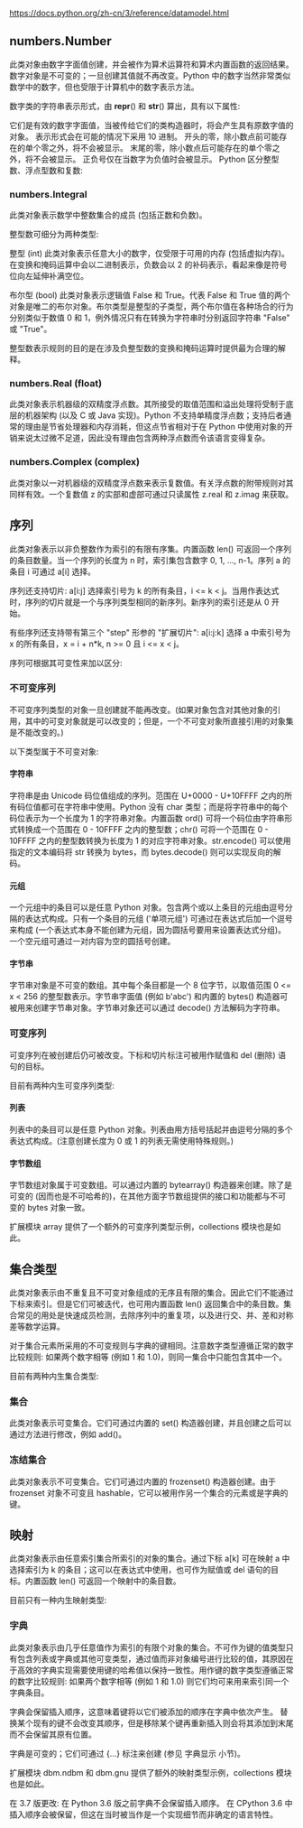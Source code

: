 https://docs.python.org/zh-cn/3/reference/datamodel.html
## numbers.Number

此类对象由数字字面值创建，并会被作为算术运算符和算术内置函数的返回结果。数字对象是不可变的；一旦创建其值就不再改变。Python 中的数字当然非常类似数学中的数字，但也受限于计算机中的数字表示方法。

数字类的字符串表示形式，由 __repr__() 和 __str__() 算出，具有以下属性:

它们是有效的数字字面值，当被传给它们的类构造器时，将会产生具有原数字值的对象。
表示形式会在可能的情况下采用 10 进制。
开头的零，除小数点前可能存在的单个零之外，将不会被显示。
末尾的零，除小数点后可能存在的单个零之外，将不会被显示。
正负号仅在当数字为负值时会被显示。
Python 区分整型数、浮点型数和复数:

### numbers.Integral
此类对象表示数学中整数集合的成员 (包括正数和负数)。

整型数可细分为两种类型:

整型 (int)
此类对象表示任意大小的数字，仅受限于可用的内存 (包括虚拟内存)。在变换和掩码运算中会以二进制表示，负数会以 2 的补码表示，看起来像是符号位向左延伸补满空位。

布尔型 (bool)
此类对象表示逻辑值 False 和 True。代表 False 和 True 值的两个对象是唯二的布尔对象。布尔类型是整型的子类型，两个布尔值在各种场合的行为分别类似于数值 0 和 1，例外情况只有在转换为字符串时分别返回字符串 "False" 或 "True"。

整型数表示规则的目的是在涉及负整型数的变换和掩码运算时提供最为合理的解释。

### numbers.Real (float)
此类对象表示机器级的双精度浮点数。其所接受的取值范围和溢出处理将受制于底层的机器架构 (以及 C 或 Java 实现)。Python 不支持单精度浮点数；支持后者通常的理由是节省处理器和内存消耗，但这点节省相对于在 Python 中使用对象的开销来说太过微不足道，因此没有理由包含两种浮点数而令该语言变得复杂。

### numbers.Complex (complex)
此类对象以一对机器级的双精度浮点数来表示复数值。有关浮点数的附带规则对其同样有效。一个复数值 z 的实部和虚部可通过只读属性 z.real 和 z.imag 来获取。

## 序列
此类对象表示以非负整数作为索引的有限有序集。内置函数 len() 可返回一个序列的条目数量。当一个序列的长度为 n 时，索引集包含数字 0, 1, ..., n-1。序列 a 的条目 i 可通过 a[i] 选择。

序列还支持切片: a[i:j] 选择索引号为 k 的所有条目，i <= k < j。当用作表达式时，序列的切片就是一个与序列类型相同的新序列。新序列的索引还是从 0 开始。

有些序列还支持带有第三个 "step" 形参的 "扩展切片": a[i:j:k] 选择 a 中索引号为 x 的所有条目，x = i + n*k, n >= 0 且 i <= x < j。

序列可根据其可变性来加以区分:

### 不可变序列
不可变序列类型的对象一旦创建就不能再改变。(如果对象包含对其他对象的引用，其中的可变对象就是可以改变的；但是，一个不可变对象所直接引用的对象集是不能改变的。)

以下类型属于不可变对象:

#### 字符串
字符串是由 Unicode 码位值组成的序列。范围在 U+0000 - U+10FFFF 之内的所有码位值都可在字符串中使用。Python 没有 char 类型；而是将字符串中的每个码位表示为一个长度为 1 的字符串对象。内置函数 ord() 可将一个码位由字符串形式转换成一个范围在 0 - 10FFFF 之内的整型数；chr() 可将一个范围在 0 - 10FFFF 之内的整型数转换为长度为 1 的对应字符串对象。str.encode() 可以使用指定的文本编码将 str 转换为 bytes，而 bytes.decode() 则可以实现反向的解码。

#### 元组
一个元组中的条目可以是任意 Python 对象。包含两个或以上条目的元组由逗号分隔的表达式构成。只有一个条目的元组 ('单项元组') 可通过在表达式后加一个逗号来构成 (一个表达式本身不能创建为元组，因为圆括号要用来设置表达式分组)。一个空元组可通过一对内容为空的圆括号创建。

#### 字节串
字节串对象是不可变的数组。其中每个条目都是一个 8 位字节，以取值范围 0 <= x < 256 的整型数表示。字节串字面值 (例如 b'abc') 和内置的 bytes() 构造器可被用来创建字节串对象。字节串对象还可以通过 decode() 方法解码为字符串。

### 可变序列
可变序列在被创建后仍可被改变。下标和切片标注可被用作赋值和 del (删除) 语句的目标。

目前有两种内生可变序列类型:

#### 列表
列表中的条目可以是任意 Python 对象。列表由用方括号括起并由逗号分隔的多个表达式构成。(注意创建长度为 0 或 1 的列表无需使用特殊规则。)

#### 字节数组
字节数组对象属于可变数组。可以通过内置的 bytearray() 构造器来创建。除了是可变的 (因而也是不可哈希的)，在其他方面字节数组提供的接口和功能都与不可变的 bytes 对象一致。

扩展模块 array 提供了一个额外的可变序列类型示例，collections 模块也是如此。

## 集合类型
此类对象表示由不重复且不可变对象组成的无序且有限的集合。因此它们不能通过下标来索引。但是它们可被迭代，也可用内置函数 len() 返回集合中的条目数。集合常见的用处是快速成员检测，去除序列中的重复项，以及进行交、并、差和对称差等数学运算。

对于集合元素所采用的不可变规则与字典的键相同。注意数字类型遵循正常的数字比较规则: 如果两个数字相等 (例如 1 和 1.0)，则同一集合中只能包含其中一个。

目前有两种内生集合类型:

### 集合
此类对象表示可变集合。它们可通过内置的 set() 构造器创建，并且创建之后可以通过方法进行修改，例如 add()。

### 冻结集合
此类对象表示不可变集合。它们可通过内置的 frozenset() 构造器创建。由于 frozenset 对象不可变且 hashable，它可以被用作另一个集合的元素或是字典的键。

## 映射
此类对象表示由任意索引集合所索引的对象的集合。通过下标 a[k] 可在映射 a 中选择索引为 k 的条目；这可以在表达式中使用，也可作为赋值或 del 语句的目标。内置函数 len() 可返回一个映射中的条目数。

目前只有一种内生映射类型:

### 字典
此类对象表示由几乎任意值作为索引的有限个对象的集合。不可作为键的值类型只有包含列表或字典或其他可变类型，通过值而非对象编号进行比较的值，其原因在于高效的字典实现需要使用键的哈希值以保持一致性。用作键的数字类型遵循正常的数字比较规则: 如果两个数字相等 (例如 1 和 1.0) 则它们均可来用来索引同一个字典条目。

字典会保留插入顺序，这意味着键将以它们被添加的顺序在字典中依次产生。 替换某个现有的键不会改变其顺序，但是移除某个键再重新插入则会将其添加到末尾而不会保留其原有位置。

字典是可变的；它们可通过 {...} 标注来创建 (参见 字典显示 小节)。

扩展模块 dbm.ndbm 和 dbm.gnu 提供了额外的映射类型示例，collections 模块也是如此。

在 3.7 版更改: 在 Python 3.6 版之前字典不会保留插入顺序。 在 CPython 3.6 中插入顺序会被保留，但这在当时被当作是一个实现细节而非确定的语言特性。
